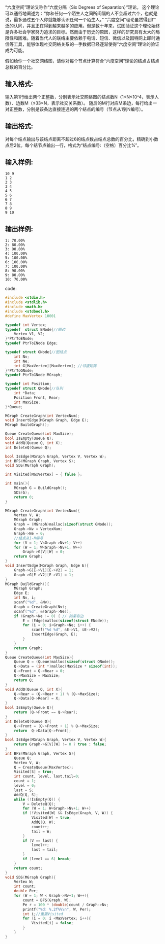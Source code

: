 “六度空间”理论又称作“六度分隔（Six Degrees of Separation）”理论。
这个理论可以通俗地阐述为：“你和任何一个陌生人之间所间隔的人不会超过六个，也就是说，最多通过五个人你就能够认识任何一个陌生人。”
“六度空间”理论虽然得到广泛的认同，并且正在得到越来越多的应用。但是数十年来，试图验证这个理论始终是许多社会学家努力追求的目标。然而由于历史的原因，这样的研究具有太大的局限性和困难。随着当代人的联络主要依赖于电话、短信、微信以及因特网上即时通信等工具，能够体现社交网络关系的一手数据已经逐渐使得“六度空间”理论的验证成为可能。

假如给你一个社交网络图，请你对每个节点计算符合“六度空间”理论的结点占结点总数的百分比。

## 输入格式:
输入第1行给出两个正整数，分别表示社交网络图的结点数N（1<N≤10^4，表示人数）、边数M（≤33×N，表示社交关系数）。
随后的M行对应M条边，每行给出一对正整数，分别是该条边直接连通的两个结点的编号（节点从1到N编号）。

## 输出格式:
对每个结点输出与该结点距离不超过6的结点数占结点总数的百分比，精确到小数点后2位。每个结节点输出一行，格式为“结点编号:（空格）百分比%”。

## 输入样例:
```
10 9
1 2
2 3
3 4
4 5
5 6
6 7
7 8
8 9
9 10
```
## 输出样例:
```
1: 70.00%
2: 80.00%
3: 90.00%
4: 100.00%
5: 100.00%
6: 100.00%
7: 100.00%
8: 90.00%
9: 80.00%
10: 70.00%
```
code:
```c
#include <stdio.h>
#include <stdlib.h>
#include <math.h>
#include <stdbool.h>
#define MaxVertex 10001

typedef int Vertex; 
typedef  struct ENode{//图边
	Vertex V1, V2; 
}*PtrToENode;
typedef PtrToENode Edge;

typedef struct GNode{//图结点
	int Nv;  
	int Ne;   
	int G[MaxVertex][MaxVertex]; //邻接矩阵 
}*PtrToGNode;
typedef PtrToGNode MGraph;

typedef int Position;
typedef struct QNode{//队列
	int *Data;  
	Position Front, Rear; 
	int MaxSize; 
}*Queue;

MGraph CreateGraph(int VertexNum);
void InsertEdge(MGraph Graph, Edge E);
MGraph BuildGraph();

Queue CreateQueue(int MaxSize);
bool IsEmpty(Queue Q);
void AddQ(Queue Q, int X);
int DeleteQ(Queue Q);

bool IsEdge(MGraph Graph, Vertex V, Vertex W);
int BFS(MGraph Graph, Vertex S);
void SDS(MGraph Graph);

int Visited[MaxVertex] = { false };

int main(){
	MGraph G = BuildGraph();
	SDS(G);
	return 0;
}

MGraph CreateGraph(int VertexNum){
	Vertex V, W;
	MGraph Graph;
	Graph = (MGraph)malloc(sizeof(struct GNode)); 
	Graph->Nv = VertexNum;
	Graph->Ne = 0;
	//结点从1-N编号
	for (V = 1; V<Graph->Nv+1; V++)
	for (W = 1; W<Graph->Nv+1; W++)
		Graph->G[V][W] = 0;
	return Graph;
}
void InsertEdge(MGraph Graph, Edge E){
	Graph->G[E->V1][E->V2] = 1;
	Graph->G[E->V2][E->V1] = 1;
}
MGraph BuildGraph(){
	MGraph Graph;
	Edge E;
	int Nv, i;
	scanf("%d", &Nv);  
	Graph = CreateGraph(Nv);
	scanf("%d", &(Graph->Ne));  
	if (Graph->Ne != 0) { // 如果有边 
		E = (Edge)malloc(sizeof(struct ENode));
		for (i = 0; i<Graph->Ne; i++) {
			scanf("%d %d", &E->V1, &E->V2);
			InsertEdge(Graph, E);
		}
	}
	return Graph;
}
Queue CreateQueue(int MaxSize){
	Queue Q = (Queue)malloc(sizeof(struct QNode));
	Q->Data = (int *)malloc(MaxSize * sizeof(int));
	Q->Front = Q->Rear = 0;
	Q->MaxSize = MaxSize;
	return Q;
}
void AddQ(Queue Q, int X){
	Q->Rear = (Q->Rear + 1) % (Q->MaxSize);
	Q->Data[Q->Rear] = X;
}
bool IsEmpty(Queue Q){
	return (Q->Front == Q->Rear);
}
int DeleteQ(Queue Q){
	Q->Front = (Q->Front + 1) % Q->MaxSize;
	return  Q->Data[Q->Front];
}
bool IsEdge(MGraph Graph, Vertex V, Vertex W){
	return Graph->G[V][W] != 0 ? true : false;
}
int BFS(MGraph Graph, Vertex S){
	Queue Q;
	Vertex V, W;
	Q = CreateQueue(MaxVertex); 
	Visited[S] = true; 
	int count, level, last,tail=0;
	count = 1;
	level = 0;
	last = S;
	AddQ(Q, S); 
	while (!IsEmpty(Q)) {
		V = DeleteQ(Q);  
		for (W = 1; W<Graph->Nv+1; W++) 
		if (!Visited[W] && IsEdge(Graph, V, W)) {
			Visited[W] = true; 
			AddQ(Q, W);
			count++;
			tail = W;
		}
		if (V == last) {
			level++;
			last = tail;
		}
		if (level == 6) break;
	}
	return count;
}
void SDS(MGraph Graph){
	Vertex W;
	int count;
	double Per;
	for (W = 1; W < Graph->Nv+1; W++){
		count = BFS(Graph, W);
		Pe r = 100 * (double)count / Graph->Nv;
		printf("%d: %.2f%%\n", W, Per);
		int i;//重置Visited
		for (i = 0; i <MaxVertex; i++){
			Visited[i] = false;
		}
	}
}
```
